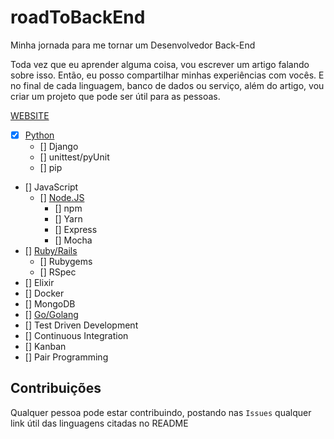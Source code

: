 # roadToBackEnd
Minha jornada para me tornar um Desenvolvedor Back-End

Toda vez que eu aprender alguma coisa, vou escrever um artigo falando sobre isso. Então, eu posso compartilhar minhas experiências com vocês.
E no final de cada linguagem, banco de dados ou serviço, além do artigo, vou criar um projeto que pode ser útil para as pessoas.

[WEBSITE](https://gka19.github.io)

* [x] [Python](https://github.com/gkal19/roadToBackEnd/tree/master/pythonJourney)
	* [] Django
	* [] unittest/pyUnit
	* [] pip
* [] JavaScript
	* [] [Node.JS](https://github.com/gkal19/roadToBackEnd/tree/master/nodeJourney)
		* [] npm
		* [] Yarn
		* [] Express
		* [] Mocha
* [] [Ruby/Rails](https://github.com/gkal19/roadToBackEnd/tree/master/rubyJourney)
	* [] Rubygems
	* [] RSpec
* [] Elixir
* [] Docker
* [] MongoDB
* [] [Go/Golang](https://github.com/gkal19/roadToBackEnd/tree/master/goJourney)
* [] Test Driven Development
* [] Continuous Integration
* [] Kanban
* [] Pair Programming

## Contribuições
Qualquer pessoa pode estar contribuindo, postando nas `Issues` qualquer link útil das linguagens citadas no README